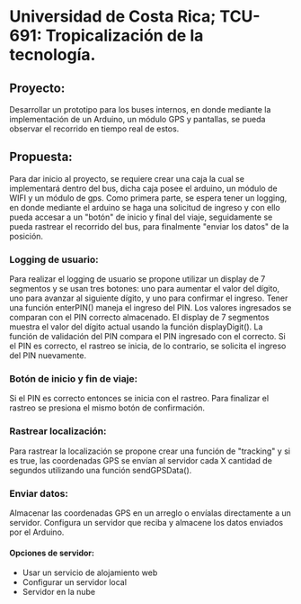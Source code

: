 # Universidad de Costa Rica; TCU-691: Tropicalización de la tecnología.

## Proyecto: 
Desarrollar un prototipo para los buses internos, en donde mediante la implementación de un Arduino, un módulo GPS y pantallas, se pueda observar el recorrido en tiempo real de estos.

## Propuesta:
Para dar inicio al proyecto, se requiere crear una caja la cual se implementará dentro del bus, dicha caja posee el arduino, un módulo de WIFI y un módulo de gps. 
Como primera parte, se espera tener un logging, en donde mediante el arduino se haga una solicitud de ingreso y con ello pueda accesar a un "botón" de inicio y final del viaje, seguidamente se pueda rastrear el recorrido del bus, para finalmente "enviar los datos" de la posición.

### Logging de usuario:
Para realizar el logging de usuario se propone utilizar un display de 7 segmentos y se usan tres botones: uno para aumentar el valor del dígito, uno para avanzar al siguiente dígito, y uno para confirmar el ingreso.
Tener una función enterPIN() maneja el ingreso del PIN. Los valores ingresados se comparan con el PIN correcto almacenado.
El display de 7 segmentos muestra el valor del dígito actual usando la función displayDigit().
La función de validación del PIN compara el PIN ingresado con el correcto.
Si el PIN es correcto, el rastreo se inicia, de lo contrario, se solicita el ingreso del PIN nuevamente.

### Botón de inicio y fin de viaje:
Si el PIN es correcto entonces se inicia con el rastreo.
Para finalizar el rastreo se presiona el mismo botón de confirmación.

### Rastrear localización:
Para rastrear la localización se propone crear una función de "tracking" y si es true, las coordenadas GPS se envían al servidor cada X cantidad de segundos utilizando una función sendGPSData().

### Enviar datos:
Almacenar las coordenadas GPS en un arreglo o envíalas directamente a un servidor.
Configura un servidor que reciba y almacene los datos enviados por el Arduino.

#### Opciones de servidor:
- Usar un servicio de alojamiento web
- Configurar un servidor local
- Servidor en la nube
